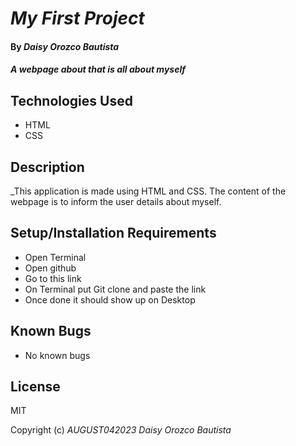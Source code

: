 # _My First Project_

#### By _**Daisy Orozco Bautista**_

#### _A webpage about that is all about myself_

## Technologies Used

* HTML
* CSS

## Description

_This application is made using HTML and CSS. The content of the webpage is to inform the user details about myself.

## Setup/Installation Requirements

* Open Terminal
* Open github 
* Go to this link 
* On Terminal put Git clone and paste the link 
* Once done it should show up on Desktop


## Known Bugs

* No known bugs

## License

MIT

Copyright (c) _AUGUST042023_ _Daisy Orozco Bautista_